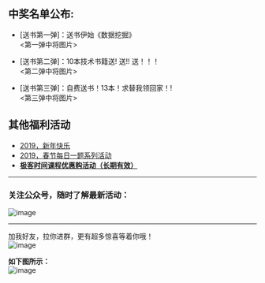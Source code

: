 ## 中奖名单公布: 

- [送书第一弹]：送书伊始《数据挖掘》<br>
<第一弹中将图片>

- [送书第二弹]：10本技术书籍送! 送!! 送！！！<br>
<第二弹中将图片>

- [送书第三弹]：自费送书！13本！求替我领回家！!<br>
<第三弹中将图片>







## 其他福利活动
- [2019，新年快乐](https://mp.weixin.qq.com/s?__biz=MzU4NzYwNDAwMg==&mid=2247484645&idx=1&sn=f63ad7a3bf3086f56619e2434c349156&chksm=fde8cda8ca9f44bebe0c05d64f0219c05c159454c5684fccb734005ef04e1c988273f5b9f09e&scene=0#rd)
- [2019，春节每日一题系列活动](https://github.com/mmzsblog/blog-mmzsit/blob/master/src/activity/spring-activity-2019.md)
- [**极客时间课程优惠购活动（长期有效）**](https://github.com/mmzsblog/blog-mmzsit/blob/master/src/advertisement.md)


<hr>

### 关注公众号，随时了解最新活动：
![image](https://github.com/mmzsblog/blog-mmzsit/tree/master/src/image/gzh.png)
<hr>

加我好友，拉你进群，更有超多惊喜等着你哦！<br>
![image](https://github.com/mmzsblog/blog-mmzsit/tree/master/src/image/mmzsblog.png)

**如下图所示：**<br>
![image](https://github.com/mmzsblog/blog-mmzsit/tree/master/src/image/example.png)
